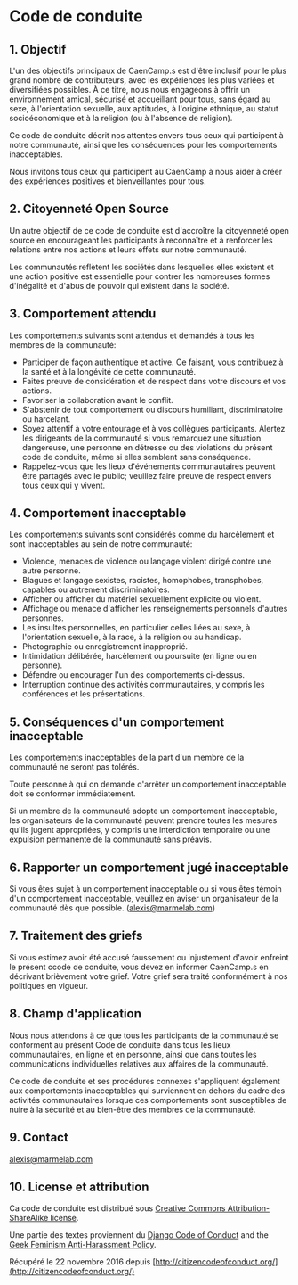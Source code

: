 # Code de conduite

## 1. Objectif

L'un des objectifs principaux de CaenCamp.s est d'être inclusif pour le plus grand nombre de contributeurs, avec les expériences les plus variées et diversifiées possibles. À ce titre, nous nous engageons à offrir un environnement amical, sécurisé et accueillant pour tous, sans égard au sexe, à l'orientation sexuelle, aux aptitudes, à l'origine ethnique, au statut socioéconomique et à la religion (ou à l'absence de religion).

Ce code de conduite décrit nos attentes envers tous ceux qui participent à notre communauté, ainsi que les conséquences pour les comportements inacceptables.

Nous invitons tous ceux qui participent au CaenCamp à nous aider à créer des expériences positives et bienveillantes pour tous.

## 2. Citoyenneté Open Source

Un autre objectif de ce code de conduite est d'accroître la citoyenneté open source en encourageant les participants à reconnaître et à renforcer les relations entre nos actions et leurs effets sur notre communauté.

Les communautés reflètent les sociétés dans lesquelles elles existent et une action positive est essentielle pour contrer les nombreuses formes d'inégalité et d'abus de pouvoir qui existent dans la société.

## 3. Comportement attendu

Les comportements suivants sont attendus et demandés à tous les membres de la communauté:

*   Participer de façon authentique et active. Ce faisant, vous contribuez à la santé et à la longévité de cette communauté.
*   Faites preuve de considération et de respect dans votre discours et vos actions.
*   Favoriser la collaboration avant le conflit.
*   S'abstenir de tout comportement ou discours humiliant, discriminatoire ou harcelant.
*   Soyez attentif à votre entourage et à vos collègues participants. Alertez les dirigeants de la communauté si vous remarquez une situation dangereuse, une personne en détresse ou des violations du présent code de conduite, même si elles semblent sans conséquence.
*   Rappelez-vous que les lieux d'événements communautaires peuvent être partagés avec le public; veuillez faire preuve de respect envers tous ceux qui y vivent.

## 4. Comportement inacceptable

Les comportements suivants sont considérés comme du harcèlement et sont inacceptables au sein de notre communauté:

*   Violence, menaces de violence ou langage violent dirigé contre une autre personne.
*   Blagues et langage sexistes, racistes, homophobes, transphobes, capables ou autrement discriminatoires.
*   Afficher ou afficher du matériel sexuellement explicite ou violent.
*   Affichage ou menace d'afficher les renseignements personnels d'autres personnes.
*   Les insultes personnelles, en particulier celles liées au sexe, à l'orientation sexuelle, à la race, à la religion ou au handicap.
*   Photographie ou enregistrement inapproprié.
*   Intimidation délibérée, harcèlement ou poursuite (en ligne ou en personne).
*   Défendre ou encourager l'un des comportements ci-dessus.
*   Interruption continue des activités communautaires, y compris les conférences et les présentations.

## 5. Conséquences d'un comportement inacceptable

Les comportements inacceptables de la part d'un membre de la communauté ne seront pas tolérés.

Toute personne à qui on demande d'arrêter un comportement inacceptable doit se conformer immédiatement.

Si un membre de la communauté adopte un comportement inacceptable, les organisateurs de la communauté peuvent prendre toutes les mesures qu'ils jugent appropriées, y compris une interdiction temporaire ou une expulsion permanente de la communauté sans préavis.

## 6. Rapporter un comportement jugé inacceptable

Si vous êtes sujet à un comportement inacceptable ou si vous êtes témoin d'un comportement inacceptable, veuillez en aviser un organisateur de la communauté dès que possible.
(alexis@marmelab.com)

## 7. Traitement des griefs

Si vous estimez avoir été accusé faussement ou injustement d'avoir enfreint le présent ccode de conduite, vous devez en informer CaenCamp.s en décrivant brièvement votre grief. Votre grief sera traité conformément à nos politiques en vigueur.


## 8. Champ d'application

Nous nous attendons à ce que tous les participants de la communauté se conforment au présent Code de conduite dans tous les lieux communautaires, en ligne et en personne, ainsi que dans toutes les communications individuelles relatives aux affaires de la communauté.

Ce code de conduite et ses procédures connexes s'appliquent également aux comportements inacceptables qui surviennent en dehors du cadre des activités communautaires lorsque ces comportements sont susceptibles de nuire à la sécurité et au bien-être des membres de la communauté.

## 9. Contact

alexis@marmelab.com

## 10. License et attribution

Ca code de conduite est distribué sous [Creative Commons Attribution-ShareAlike license](http://creativecommons.org/licenses/by-sa/3.0/).

Une partie des textes proviennent du [Django Code of Conduct](https://www.djangoproject.com/conduct/) and the [Geek Feminism Anti-Harassment Policy](http://geekfeminism.wikia.com/wiki/Conference_anti-harassment/Policy).

Récupéré le 22 novembre 2016 depuis [http://citizencodeofconduct.org/](http://citizencodeofconduct.org/)
